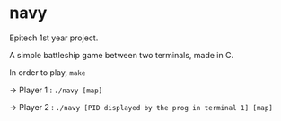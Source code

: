 # navy
Epitech 1st year project.


A simple battleship game between two terminals, made in C.


In order to play, `make`

-> Player 1 : `./navy [map]`

-> Player 2 : `./navy [PID displayed by the prog in terminal 1] [map]`
